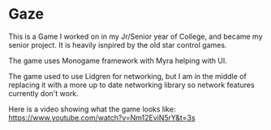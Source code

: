 # Gaze
This is a Game I worked on in my Jr/Senior year of College, and became my senior project. It is heavily isnpired by the old star control games.

The game uses Monogame framework with Myra helping with UI.

The game used to use Lidgren for networking, but I am in the middle of replacing it with a more up to date networking library so network features currently don't work.


Here is a video showing what the game looks like:
https://www.youtube.com/watch?v=Nm12EviN5rY&t=3s 
